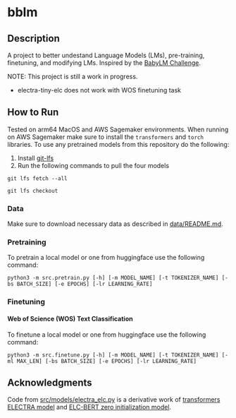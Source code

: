 # bblm

## Description
A project to better undestand Language Models (LMs), pre-training, finetuning, 
and modifying LMs. Inspired by the [BabyLM Challenge](https://babylm.github.io/index.html).

NOTE:
This project is still a work in progress.
- electra-tiny-elc does not work with WOS finetuning task

## How to Run
Tested on arm64 MacOS and AWS Sagemaker environments. 
When running on AWS Sagemaker make sure to install the `transformers` and 
`torch` libraries. To use any pretrained models from this repository do the following:
1. Install [git-lfs](https://git-lfs.com/)
2. Run the following commands to pull the four models
```shell
git lfs fetch --all
```
```shell
git lfs checkout
```

### Data
Make sure to download necessary data as described in [data/README.md](./data/README.md).

### Pretraining

To pretrain a local model or one from huggingface use the following command:
```shell
python3 -m src.pretrain.py [-h] [-m MODEL_NAME] [-t TOKENIZER_NAME] [-bs BATCH_SIZE] [-e EPOCHS] [-lr LEARNING_RATE]
```

### Finetuning
#### Web of Science (WOS) Text Classification

To finetune a local model or one from huggingface use the following command:
```shell
python3 -m src.finetune.py [-h] [-m MODEL_NAME] [-t TOKENIZER_NAME] [-ml MAX_LEN] [-bs BATCH_SIZE] [-e EPOCHS] [-lr LEARNING_RATE]
```

## Acknowledgments
Code from [src/models/electra_elc.py](./models/electra_elc.py) is a derivative work
of [transformers ELECTRA model](https://github.com/huggingface/transformers/blob/v4.51.3/src/transformers/models/electra/modeling_electra.py) 
and [ELC-BERT zero initialization model](https://github.com/ltgoslo/elc-bert/blob/main/models/model_elc_bert_zero.py).
